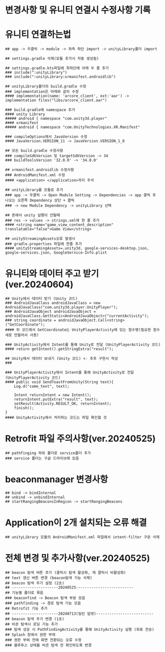 # 변경사항 및 유니티 연결시 수정사항 기록


# 유니티 연결하는법
    ## app -> 우클릭 -> module -> 좌측 하단 import -> unityLibrary폴더 import
    
    ## settings.gradle 삭제(모듈 추가시 자동 생성됨)
    
    ## settings.gradle.kts파일에 최하단에 아래 두 줄 추가
    ### include(":unityLibrary")
    ### include(":unityLibrary:xrmanifest.androidlib")
    
    ## unityLibrary폴더의 build.gradle 수정
    ### implementation은 아래와 같이 수정
    #### implementation(name: 'arcore_client', ext:'aar') -> implementation files("libs/arcore_client.aar")
    
    ### build.gradle에 namespace 추가
    #### unity Library
    ##### android { namespace "com.unity3d.player"
    #### xrmanifest
    ##### android { namespace "com.UnityTechnologies.XR.Manifest"
    
    ### compileOptions에서 JavaVersion 수정 
    #### JavaVersion.VERSION_11 -> JavaVersion.VERSION_1_8

    ## 모든 build.gradle 수정사항
    ### compileSdkVersion 및 targetSdkVersion -> 34
    ### buildToolsVersion '32.0.0' -> '34.0.0'
    
    ## xrmanifest.androidlib 수정사항
    ### AndroidManifest.xml 수정
    #### <application> </application>까지 주석

    ## unityLibrary를 모듈로 추가
    ### app -> 우클릭 -> Open Module Setting -> Dependencies -> app 클릭 후 나오는 오른쪽 Dependency 상단 + 클릭
    ### -> new Module Dependency -> unityLibrary 선택 

    ## 폰에서 unity 실행이 안될때
    ### res -> values -> strings.xml에 한 줄 추가
    #### <string name="game_view_content_description" translatable="false">Game View</string>

    ## unityStreamingAssets오류 발생시
    ### gradle.properties 파일에 한줄 추가
    #### unityStreamingAssets=.unity3d, google-services-desktop.json, google-services.json, GoogleService-Info.plist


# 유니티와 데이터 주고 받기(ver.20240604)
    ## Unity에서 데이터 받기 (Unity 코드)
    ### AndroidJavaClass androidJavaClass = new AndroidJavaClass("com.unity3d.player.UnityPlayer");
    ### AndroidJavaObject androidJavaObject = androidJavaClass.GetStatic<AndroidJavaObject>("currentActivity");
    ### string coordinate = androidJavaObject.Call<string>("GetCoordinate");
    #### 위 코드에서 GetCoordinate는 UnityPlayerActivity에 있는 함수명(필요한 함수 새로 만들어서 사용)

    ### UnityActivity에서 Intent를 통해 Unity로 전달 (UnityPlayerActivity 코드)
    #### return getIntent().getStringExtra("result");

    ## Unity에서 데이터 보내기 (Unity 코드) <- 추후 구현시 작성
    ###

    ### UnityPlayerActivity에서 Intent를 통해 UnityActivity로 전달 (UnityPlayerActivity 코드)
    #### public void SendToastFromUnity(String text){
        Log.d("come_text", text);

        Intent returnIntent = new Intent();
        returnIntent.putExtra("result", text);
        setResult(Activity.RESULT_OK, returnIntent);
        finish();
    }
    #### UnityActivity에서 처리하는 코드는 파일 확인할 것
    

# Retrofit 파일 주의사항(ver.20240525)
    ## pathfinging 하위 폴더로 service폴더 추가
    ### service 폴더는 구글 드라이브에 있음


# beaconmanager 변경사항
    ## bind -> bindInternal
    ## unbind -> unbindInternal
    ## startRangingBeaconsInRegion -> startRangingBeacons


# Application이 2개 설치되는 오류 해결
    ## unityLibrary 모듈의 AndroidManifest.xml 파일에서 intent-filter 구문 삭제


# 전체 변경 및 추가사항(ver.20240525)
    ## beacon 탐색 버튼 추가 (클릭시 탐색 활성화, 재 클릭시 비활성화)
    ## text 갱신 버튼 변경 (beacon탐색 기능 삭제)
    ## beacon 탐색 주기 설정 (2초)
    ## ---------------------20240525--------------------------
    ## 기능별 폴더로 묶음
    ### beaconfind -> Beacon 탐색 부분 모음
    ### pathfinding -> 경로 탐색 기능 모음
    ## Retrofit 기능 추가
    ## ---------------------20240713(밀린 업뎃)--------------------------
    ## beacon 탐색 주기 변경 (1초)
    ## 비콘 탐색시 로딩 기능 추가
    ### 탐색 성공 시 PathFindingActivity를 통해 UnityActivity 실행 (좌표 전송)
    ## Splash 창에서 권한 부여
    ### 권한 부여 전에 화면 전환되는 오류 수정
    ### 블루투스 상태를 비콘 탐색 전 확인하도록 변경


